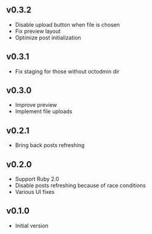 v0.3.2
------

* Disable upload button when file is chosen
* Fix preview layout
* Optimize post initialization

v0.3.1
------

* Fix staging for those without octodmin dir

v0.3.0
------

* Improve preview
* Implement file uploads

v0.2.1
------

* Bring back posts refreshing

v0.2.0
------

* Support Ruby 2.0
* Disable posts refreshing because of race conditions
* Various UI fixes

v0.1.0
------

* Initial version
